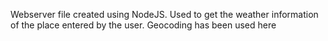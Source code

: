 Webserver file created using NodeJS. Used to get the weather information of the place entered by the user. Geocoding has been used here 
